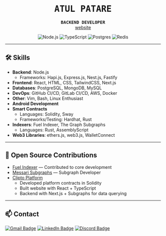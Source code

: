 <h1 align="center">
  <samp><b>ATUL PATARE</b></samp>
</h1>

<p align="center">
  <samp><strong>BACKEND DEVELOPER</strong></samp><br>
  <a href="https://ap-atul.github.io">website</a>
</p>

<p align="center">
  <img alt="Node.js" src="https://img.shields.io/badge/Node.js-339933?style=flat-square&logo=node.js&logoColor=white">
  <img alt="TypeScript" src="https://img.shields.io/badge/TypeScript-007ACC?style=flat-square&logo=typescript&logoColor=white">
  <img alt="Postgres" src="https://img.shields.io/badge/PostgreSQL-336791?style=flat-square&logo=postgresql&logoColor=white">
  <img alt="Redis" src="https://img.shields.io/badge/Redis-DC382D?style=flat-square&logo=redis&logoColor=white">
</p>

---

## 🛠 Skills

- **Backend**: Node.js  
  - Frameworks: Hapi.js, Express.js, Nest.js, Fastify
- **Frontend**: React, HTML, CSS, TailwindCSS, Next.js
- **Databases**: PostgreSQL, MongoDB, MySQL
- **DevOps**: GitHub CI/CD, GitLab CI/CD, AWS, Docker
- **Other**: Vim, Bash, Linux Enthusiast
- **Android Development**
- **Smart Contracts**  
  - Languages: Solidity, Sway  
  - Frameworks/Testing: Hardhat, Rust
- **Indexers**: Fuel Indexer, The Graph Subgraphs  
  - Languages: Rust, AssemblyScript
- **Web3 Libraries**: ethers.js, web3.js, WalletConnect

---

## 🧩 Open Source Contributions

- [Fuel Indexer](https://github.com/FuelLabs/fuel-indexer) — Contributed to core development
- [Messari Subgraphs](https://github.com/messari/subgraphs) — Subgraph Developer
- [Clipto Platform](https://github.com/Clipto-Platform)  
  - Developed platform contracts in Solidity  
  - Built website with React + TypeScript  
  - Backend with Next.js + Subgraphs for data querying

---

## 📫 Contact

[![Gmail Badge](https://img.shields.io/badge/Gmail-DB4437?style=flat-square&logo=gmail&logoColor=white)](mailto:atulpatare99@gmail.com)
[![LinkedIn Badge](https://img.shields.io/badge/LinkedIn-0A66C2?style=flat-square&logo=linkedin&logoColor=white)](https://www.linkedin.com/in/atul-patare-a768a3165/)
[![Discord Badge](https://img.shields.io/badge/Discord-5865F2?style=flat-square&logo=discord&logoColor=white)](https://discord.com/users/atul.patare)

